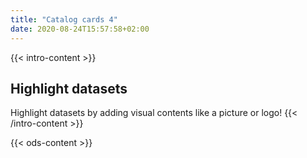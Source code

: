 ```yaml
---
title: "Catalog cards 4"
date: 2020-08-24T15:57:58+02:00
---
```


{{< intro-content >}}
## Highlight datasets

Highlight datasets by adding visual contents like a picture or logo!
{{< /intro-content >}}

{{< ods-content >}}